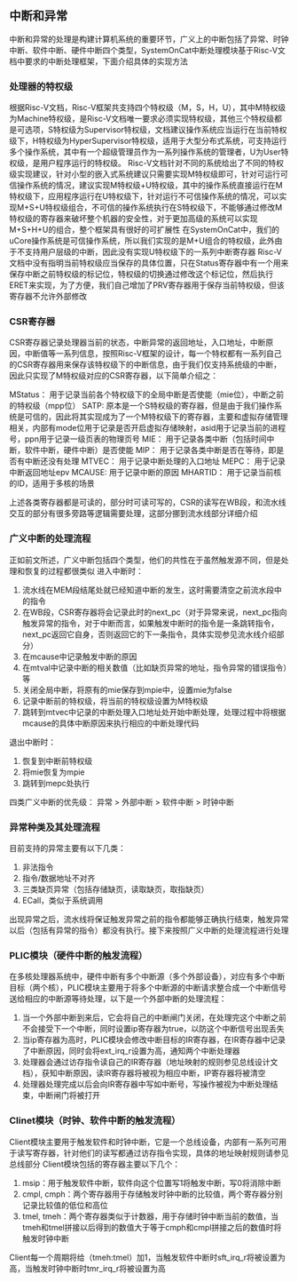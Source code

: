 ## 中断和异常
中断和异常的处理是构建计算机系统的重要环节，广义上的中断包括了异常、时钟中断、软件中断、硬件中断四个类型，SystemOnCat中断处理模块基于Risc-V文档中要求的中断处理框架，下面介绍具体的实现方法

### 处理器的特权级
根据Risc-V文档，Risc-V框架共支持四个特权级（M，S，H，U），其中M特权级为Machine特权级，是Risc-V文档唯一要求必须实现特权级，其他三个特权级都是可选项，S特权级为Supervisor特权级，文档建议操作系统应当运行在当前特权级下，H特权级为HyperSupervisor特权级，适用于大型分布式系统，可支持运行多个操作系统，其中有一个超级管理员作为一系列操作系统的管理者，U为User特权级，是用户程序运行的特权级。
Risc-V文档针对不同的系统给出了不同的特权级实现建议，针对小型的嵌入式系统建议只需要实现M特权级即可，针对可运行可信操作系统的情况，建议实现M特权级+U特权级，其中的操作系统直接运行在M特权级下，应用程序运行在U特权级下，针对运行不可信操作系统的情况，可以实现M+S+U特权级组合，不可信的操作系统执行在S特权级下，不能够通过修改M特权级的寄存器来破坏整个机器的安全性，对于更加高级的系统可以实现M+S+H+U的组合，整个框架具有很好的可扩展性
在SystemOnCat中，我们的uCore操作系统是可信操作系统，所以我们实现的是M+U组合的特权级，此外由于不支持用户层级的中断，因此没有实现U特权级下的一系列中断寄存器
Risc-V文档中没有指明当前特权级应当保存的具体位置，只在Status寄存器中有一个用来保存中断之前特权级的标记位，特权级的切换通过修改这个标记位，然后执行ERET来实现，为了方便，我们自己增加了PRV寄存器用于保存当前特权级，但该寄存器不允许外部修改

### CSR寄存器
CSR寄存器记录处理器当前的状态，中断异常的返回地址，入口地址，中断原因，中断值等一系列信息，按照Risc-V框架的设计，每一个特权都有一系列自己的CSR寄存器用来保存该特权级下的中断信息，由于我们仅支持系统级的中断，因此只实现了M特权级对应的CSR寄存器，以下简单介绍之：

MStatus：
用于记录当前各个特权级下的全局中断是否使能（mie位），中断之前的特权级（mpp位）
SATP:
原本是一个S特权级的寄存器，但是由于我们操作系统是可信的，因此将其实现成为了一个M特权级下的寄存器，主要和虚拟存储管理相关，内部有mode位用于记录是否开启虚拟存储映射，asid用于记录当前的进程号，ppn用于记录一级页表的物理页号
MIE：
用于记录各类中断（包括时间中断，软件中断，硬件中断）是否使能
MIP：
用于记录各类中断是否在等待，即是否有中断还没有处理
MTVEC：
用于记录中断处理的入口地址
MEPC：
用于记录中断返回地址epv
MCAUSE:
用于记录中断的原因
MHARTID：
用于记录当前核的ID，适用于多核的场景

上述各类寄存器都是可读的，部分时可读可写的，CSR的读写在WB段，和流水线交互的部分有很多旁路等逻辑需要处理，这部分挪到流水线部分详细介绍

### 广义中断的处理流程
正如前文所述，广义中断包括四个类型，他们的共性在于虽然触发源不同，但是处理和恢复的过程都很类似
进入中断时：
1. 流水线在MEM段结尾处就已经知道中断的发生，这时需要清空之前流水段中的指令
2. 在WB段，CSR寄存器将会记录此时的next_pc（对于异常来说，next_pc指向触发异常的指令，对于中断而言，如果触发中断时的指令是一条跳转指令，next_pc返回它自身，否则返回它的下一条指令，具体实现参见流水线介绍部分）
3. 在mcause中记录触发中断的原因
4. 在mtval中记录中断的相关数值（比如缺页异常的地址，指令异常的错误指令）等
5. 关闭全局中断，将原有的mie保存到mpie中，设置mie为false
6. 记录中断前的特权级，将当前的特权级设置为M特权级
7. 跳转到mtvec中记录的中断处理入口地址处开始中断处理，处理过程中将根据mcause的具体中断原因来执行相应的中断处理代码

退出中断时：
1. 恢复到中断前特权级
2. 将mie恢复为mpie
3. 跳转到mepc处执行

四类广义中断的优先级：
异常 > 外部中断 > 软件中断 > 时钟中断

### 异常种类及其处理流程
目前支持的异常主要有以下几类：
1. 非法指令
2. 指令/数据地址不对齐
3. 三类缺页异常（包括存储缺页，读取缺页，取指缺页）
4. ECall，类似于系统调用

出现异常之后，流水线将保证触发异常之前的指令都能够正确执行结束，触发异常以后（包括有异常的指令）都没有执行。接下来按照广义中断的处理流程进行处理

### PLIC模块（硬件中断的触发流程）
在多核处理器系统中，硬件中断有多个中断源（多个外部设备），对应有多个中断目标（两个核），PLIC模块主要用于将多个中断源的中断请求整合成一个中断信号送给相应的中断源等待处理，以下是一个外部中断的处理流程：
1. 当一个外部中断到来后，它会将自己的中断闸门关闭，在处理完这个中断之前不会接受下一个中断，同时设置ip寄存器为true，以防这个中断信号出现丢失
2. 当ip寄存器为高时，PLIC模块会修改中断目标的IR寄存器，在IR寄存器中记录了中断原因，同时会将ext_irq_r设置为高，通知两个中断处理器
3. 处理器会通过访存指令读自己的IR寄存器（地址映射的规则参见总线设计文档），获知中断原因，读IR寄存器将被视为相应中断，IP寄存器将被清空
4. 处理器处理完成以后会向IR寄存器中写如中断号，写操作被视为中断处理结束，中断闸门将被打开

### Clinet模块（时钟、软件中断的触发流程）
Client模块主要用于触发软件和时钟中断，它是一个总线设备，内部有一系列可用于读写寄存器，针对他们的读写都通过访存指令实现，具体的地址映射规则请参见总线部分
Client模块包括的寄存器主要以下几个：
1. msip：用于触发软件中断，软件向这个位置写1将触发中断，写0将消除中断
2. cmpl, cmph：两个寄存器用于存储触发时钟中断的比较值，两个寄存器分别记录比较值的低位和高位
3. tmel, tmeh：两个寄存器类似于计数器，用于存储时钟中断当前的数值，当tmeh和tmel拼接以后得到的数值大于等于cmph和cmpl拼接之后的数值时将触发时钟中断

Client每一个周期将给（tmeh:tmel）加1，当触发软件中断时sft_irq_r将被设置为高，当触发时钟中断时tmr_irq_r将被设置为高


